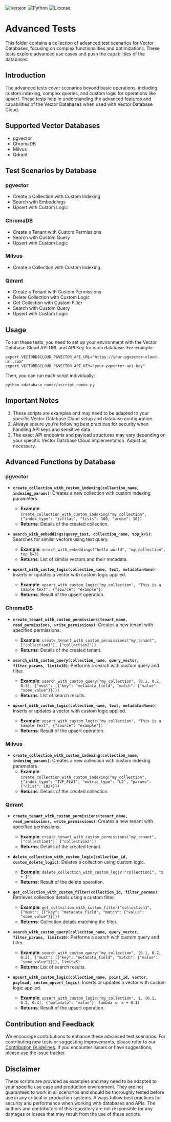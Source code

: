 ![Version](https://img.shields.io/badge/version-1.0.0-blue.svg)
![Python](https://img.shields.io/badge/python-3.7%2B-green.svg)
![License](https://img.shields.io/badge/license-MIT-green.svg)

# Advanced Tests

This folder contains a collection of advanced test scenarios for Vector Databases, focusing on complex functionalities and optimizations. These tests explore advanced use cases and push the capabilities of the databases.

## Introduction

The advanced tests cover scenarios beyond basic operations, including custom indexing, complex queries, and custom logic for operations like upsert. These tests help in understanding the advanced features and capabilities of the Vector Databases when used with Vector Database Cloud.

## Supported Vector Databases

- pgvector
- ChromaDB
- Milvus
- Qdrant

## Test Scenarios by Database

### pgvector
- Create a Collection with Custom Indexing
- Search with Embeddings
- Upsert with Custom Logic

### ChromaDB
- Create a Tenant with Custom Permissions
- Search with Custom Query
- Upsert with Custom Logic

### Milvus
- Create a Collection with Custom Indexing

### Qdrant
- Create a Tenant with Custom Permissions
- Delete Collection with Custom Logic
- Get Collection with Custom Filter
- Search with Custom Query
- Upsert with Custom Logic

## Usage

To run these tests, you need to set up your environment with the Vector Database Cloud API URL and API Key for each database. For example:

```
export VECTORDBCLOUD_PGVECTOR_API_URL="https://your-pgvector-cloud-url.com"
export VECTORDBCLOUD_PGVECTOR_API_KEY="your-pgvector-api-key"
```

Then, you can run each script individually:

```
python <database_name>/<script_name>.py
```

## Important Notes

1. These scripts are examples and may need to be adapted to your specific Vector Database Cloud setup and database configuration.
2. Always ensure you're following best practices for security when handling API keys and sensitive data.
3. The exact API endpoints and payload structures may vary depending on your specific Vector Database Cloud implementation. Adjust as necessary.


## Advanced Functions by Database

### pgvector

- **`create_collection_with_custom_indexing(collection_name, indexing_params)`**: Creates a new collection with custom indexing parameters.
  - **Example**: `create_collection_with_custom_indexing("my_collection", {"index_type": "ivfflat", "lists": 100, "probe": 10})`
  - **Returns**: Details of the created collection.

- **`search_with_embeddings(query_text, collection_name, top_k=5)`**: Searches for similar vectors using text query.
  - **Example**: `search_with_embeddings("hello world", "my_collection", top_k=3)`
  - **Returns**: List of similar vectors and their metadata.

- **`upsert_with_custom_logic(collection_name, text, metadata=None)`**: Inserts or updates a vector with custom logic applied.
  - **Example**: `upsert_with_custom_logic("my_collection", "This is a sample text", {"source": "example"})`
  - **Returns**: Result of the upsert operation.

### ChromaDB

- **`create_tenant_with_custom_permissions(tenant_name, read_permissions, write_permissions)`**: Creates a new tenant with specified permissions.
  - **Example**: `create_tenant_with_custom_permissions("my_tenant", ["collection1"], ["collection2"])`
  - **Returns**: Details of the created tenant.

- **`search_with_custom_query(collection_name, query_vector, filter_params, limit=10)`**: Performs a search with custom query and filter.
  - **Example**: `search_with_custom_query("my_collection", [0.1, 0.2, 0.3], {"must": [{"key": "metadata_field", "match": {"value": "some_value"}}]})`
  - **Returns**: List of search results.

- **`upsert_with_custom_logic(collection_name, text, metadata=None)`**: Inserts or updates a vector with custom logic applied.
  - **Example**: `upsert_with_custom_logic("my_collection", "This is a sample text", {"source": "example"})`
  - **Returns**: Result of the upsert operation.

### Milvus

- **`create_collection_with_custom_indexing(collection_name, indexing_params)`**: Creates a new collection with custom indexing parameters.
  - **Example**: `create_collection_with_custom_indexing("my_collection", {"index_type": "IVF_FLAT", "metric_type": "L2", "params": {"nlist": 1024}})`
  - **Returns**: Details of the created collection.

### Qdrant

- **`create_tenant_with_custom_permissions(tenant_name, read_permissions, write_permissions)`**: Creates a new tenant with specified permissions.
  - **Example**: `create_tenant_with_custom_permissions("my_tenant", ["collection1"], ["collection2"])`
  - **Returns**: Details of the created tenant.

- **`delete_collection_with_custom_logic(collection_id, custom_delete_logic)`**: Deletes a collection using custom logic.
  - **Example**: `delete_collection_with_custom_logic("collection1", "x + 1")`
  - **Returns**: Result of the delete operation.

- **`get_collection_with_custom_filter(collection_id, filter_params)`**: Retrieves collection details using a custom filter.
  - **Example**: `get_collection_with_custom_filter("collection1", {"must": [{"key": "metadata_field", "match": {"value": "some_value"}}]})`
  - **Returns**: Collection details matching the filter.

- **`search_with_custom_query(collection_name, query_vector, filter_params, limit=10)`**: Performs a search with custom query and filter.
  - **Example**: `search_with_custom_query("my_collection", [0.1, 0.2, 0.3], {"must": [{"key": "metadata_field", "match": {"value": "some_value"}}]}, limit=5)`
  - **Returns**: List of search results.

- **`upsert_with_custom_logic(collection_name, point_id, vector, payload, custom_upsert_logic)`**: Inserts or updates a vector with custom logic applied.
  - **Example**: `upsert_with_custom_logic("my_collection", 1, [0.1, 0.2, 0.3], {"metadata": "value"}, lambda x: x + 0.1)`
  - **Returns**: Result of the upsert operation.

  
## Contribution and Feedback

We encourage contributions to enhance these advanced test scenarios. For contributing new tests or suggesting improvements, please refer to our [Contribution Guidelines](../CONTRIBUTING.md). If you encounter issues or have suggestions, please use the issue tracker.


## Disclaimer

These scripts are provided as examples and may need to be adapted to your specific use case and production environment. They are not guaranteed to work in all scenarios and should be thoroughly tested before use in any critical or production systems. Always follow best practices for security and performance when working with databases and APIs. The authors and contributors of this repository are not responsible for any damages or losses that may result from the use of these scripts.
